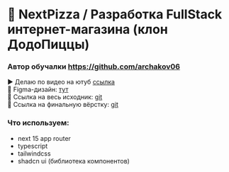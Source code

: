 # 🍕 NextPizza / Разработка FullStack интернет-магазина (клон ДодоПиццы)

### Автор обучалки https://github.com/archakov06

▶️ Делаю по видео на ютуб [ссылка](https://www.youtube.com/watch?v=GUwizGbY4cc)  
🎨 Figma-дизайн: [тут](https://www.figma.com/design/cYz4fOSK74EJoqHxoNr1hT/Next-Pizza)  
💾 Ссылка на весь исходник: [git](https://github.com/Archakov06/next-pizza)  
💾 Ссылка на финальную вёрстку: [git](https://github.com/Archakov06/next-pizza-finished)

### Что используем:

- next 15 app router
- typescript
- tailwindcss
- shadcn ui (библиотека компонентов)
